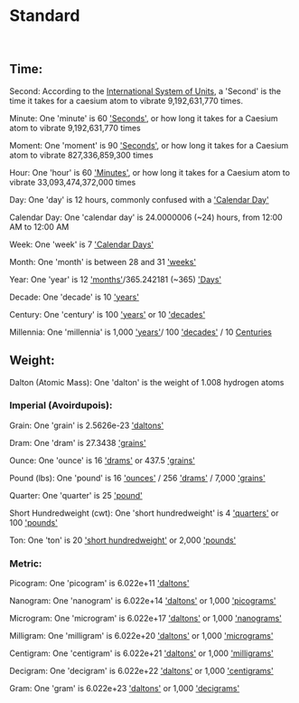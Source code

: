 <!DOCTYPE html>
<html lang="en">
<body>
    <h1>Standard</h1>
    <br>
    <h2>Time:</h3>
    <p id="second">Second: According to the <a style="text-decoration: underline;">International System of Units</a>, a 'Second' is the time it takes for a caesium atom to vibrate 9,192,631,770 times.</p>
    <p id="minute">Minute: One 'minute' is 60 <a href="#second">'Seconds'</a>, or how long it takes for a Caesium atom to vibrate 9,192,631,770 times </p>
    <p id="moment">Moment: One 'moment' is 90 <a href="#second">'Seconds'</a>, or how long it takes for a Caesium atom to vibrate 827,336,859,300 times</p>
    <p id="hour">Hour: One 'hour' is 60 <a href="#minute">'Minutes'</a>, or how long it takes for a Caesium atom to vibrate 33,093,474,372,000 times</p>
    <p id="day">Day: One 'day' is 12 hours, commonly confused with a <a href="#calendar_day">'Calendar Day'</a></p>
    <p id="calendar_day">Calendar Day: One 'calendar day' is 24.0000006 (~24) hours, from 12:00 AM to 12:00 AM</p>
    <p id="week">Week: One 'week' is 7 <a href="#calendar_day">'Calendar Days'</a></p>
    <p id="month">Month: One 'month' is between 28 and 31 <a href="#week">'weeks'</a></p>
    <p id="year">Year: One 'year' is 12 <a href="#month">'months'</a>/365.242181 (~365) <a href="#days">'Days'</a></p>
    <p id="decade">Decade: One 'decade' is 10 <a href="#year">'years'</a></p>
    <p id="century">Century: One 'century' is 100 <a href="#year">'years'</a> or 10 <a href="#decade">'decades'</a></p>
    <p id="millennia">Millennia: One 'millennia' is 1,000 <a href="#year">'years'</a>/ 100 <a href="#decade">'decades'</a> / 10 <a href="#century">Centuries</a></p>
    <h2>Weight:</h2>
    <p id="dalton">Dalton (Atomic Mass): One 'dalton' is the weight of 1.008 hydrogen atoms</p>
    <h3>Imperial (Avoirdupois):</h3>
    <p id="grain">Grain: One 'grain' is 2.5626e-23 <a href="#dalton">'daltons'</a></p>
    <p id="dram">Dram: One 'dram' is 27.3438 <a href="#grain">'grains'</a></p>
    <p id="ounce">Ounce: One 'ounce' is 16 <a href="#dram">'drams'</a> or 437.5 <a href="#grain">'grains'</a></p>
    <p id="pound">Pound (lbs): One 'pound' is 16 <a href="#ounce">'ounces'</a> / 256 <a href="#dram">'drams'</a> / 7,000 <a href="#grain">'grains'</a></p>
    <p id="quarter">Quarter: One 'quarter' is 25 <a href="#pound">'pound'</a></p>
    <p id="cwt">Short Hundredweight (cwt): One 'short hundredweight' is 4 <a href="#quarter">'quarters'</a> or 100 <a href="#pound">'pounds'</a></p>
    <p id="ton">Ton: One 'ton' is 20 <a href="#cwt">'short hundredweight'</a> or 2,000 <a href="#pound">'pounds'</a></p>
    <h3>Metric:</h3>
    <p id="picogram">Picogram: One 'picogram' is 6.022e+11 <a href="#dalton">'daltons'</a></p>
    <p id="nanogram">Nanogram: One 'nanogram' is 6.022e+14 <a href="#dalton">'daltons'</a> or 1,000 <a href="#picogram">'picograms'</a></p>
    <p id="microgram">Microgram: One 'microgram' is 6.022e+17 <a href="#dalton">'daltons'</a> or 1,000 <a href="#nanogram">'nanograms'</a></p>
    <p id="milligram">Milligram: One 'milligram' is 6.022e+20 <a href="#dalton">'daltons'</a> or 1,000 <a href="#microgram">'micrograms'</a></p>
    <p id="centigram">Centigram: One 'centigram' is 6.022e+21 <a href="#dalton">'daltons'</a> or 1,000 <a href="#milligram">'milligrams'</a></p>
    <p id="decigram">Decigram: One 'decigram' is 6.022e+22 <a href="#dalton">'daltons'</a> or 1,000 <a href="#centigram">'centigrams'</a></p>
    <p id="gram">Gram: One 'gram' is 6.022e+23 <a href="#dalton">'daltons'</a> or 1,000 <a href="#decigram">'decigrams'</a></p>
</body>
</html>
